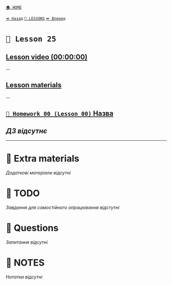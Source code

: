 [`🏠 HOME`](../../../README.md)  

[`⏪ Назад`](../24/README.md)  [`📗 LESSONS`](../../README.md)  [`⏩ Вперед`](../26/README.md)  

# `📗 Lesson 25`

## [Lesson video (00:00:00)]()

--

## [Lesson materials]()

--

## [`📕 Homework 00 (Lesson 00)` Назва]()  
*ДЗ відсутнє*
--

---

# 📘 Extra materials

*Додаткові матеріали відсутні*

# 📘 TODO
*Завдання для самостійного опрацювання відстутні*

# 📘 Questions
*Запитання відсутні*

# 📘 NOTES
*Нотатки відсутні*